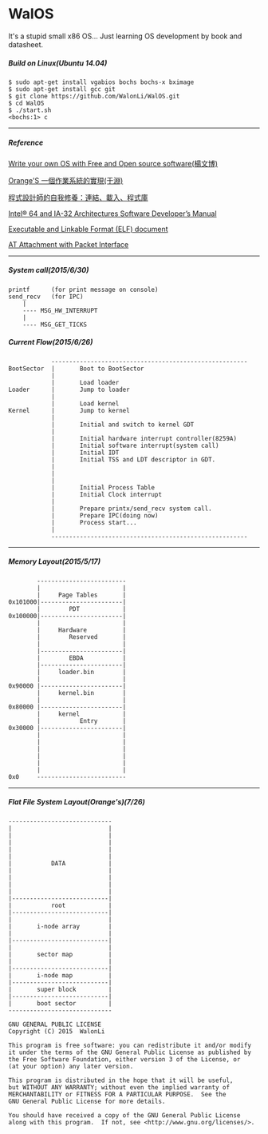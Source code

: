 # WalOS

It's a stupid small x86 OS... Just learning OS development by book and datasheet.

##### Build on Linux(Ubuntu 14.04)
````
$ sudo apt-get install vgabios bochs bochs-x bximage
$ sudo apt-get install gcc git
$ git clone https://github.com/WalonLi/WalOS.git
$ cd WalOS
$ ./start.sh
<bochs:1> c
````
----

##### Reference
[Write your own OS with Free and Open source software(楊文博)](http://share.solrex.cn/WriteOS/)

[Orange'S 一個作業系統的實現(于淵)](http://forrestyu.net/)

[程式設計師的自我修養：連結、載入、程式庫](http://www.books.com.tw/products/0010456858)

[Intel® 64 and IA-32 Architectures Software Developer’s Manual](http://www.intel.com/content/www/us/en/processors/architectures-software-developer-manuals.html)

[Executable and Linkable Format (ELF) document](http://flint.cs.yale.edu/cs422/doc/ELF_Format.pdf)

[AT Attachment with Packet Interface](http://www.t13.org/documents/uploadeddocuments/docs2007/d1532v1r4b-at_attachment_with_packet_interface_-_7_volume_1.pdf)

----
##### System call(2015/6/30)
```
printf      (for print message on console)
send_recv   (for IPC)
    |
    ---- MSG_HW_INTERRUPT
    |
    ---- MSG_GET_TICKS
```

##### Current Flow(2015/6/26)
```
            -------------------------------------------------------
BootSector  |       Boot to BootSector
            |
            |       Load loader
Loader      |       Jump to loader
            |
            |       Load kernel
Kernel      |       Jump to kernel
            |
            |       Initial and switch to kernel GDT
            |
            |       Initial hardware interrupt controller(8259A)
            |       Initial software interrupt(system call)
            |       Initial IDT
            |       Initial TSS and LDT descriptor in GDT.
            |
            |
            |
            |       Initial Process Table
            |       Initial Clock interrupt
            |
            |       Prepare printx/send_recv system call.
            |       Prepare IPC(doing now)
            |       Process start...
            |
            -------------------------------------------------------
```



----

##### Memory Layout(2015/5/17)
```
        -------------------------
        |                       |
        |     Page Tables       |
0x101000|-----------------------|
        |        PDT            |
0x100000|-----------------------|
        |                       |
        |     Hardware          |
        |        Reserved       |
        |                       |
        |-----------------------|
        |        EBDA           |
        |-----------------------|
        |     loader.bin        |
        |                       |
0x90000 |-----------------------|
        |     kernel.bin        |
        |                       |
0x80000 |-----------------------|
        |     kernel            |
        |           Entry       |
0x30000 |-----------------------|
        |                       |
        |                       |
        |                       |
        |                       |
        |                       |
        |                       |
0x0     -------------------------
```

----
##### Flat File System Layout(Orange's)(7/26)
```
-----------------------------
|                           |
|                           |
|                           |
|                           |
|                           |
|           DATA            |
|                           |
|                           |
|                           |
|                           |
|---------------------------|
|           root            |
|---------------------------|
|                           |
|       i-node array        |
|                           |
|---------------------------|
|                           |
|       sector map          |
|                           |
|---------------------------|
|       i-node map          |
|---------------------------|
|       super block         |
|---------------------------|
|       boot sector         |
-----------------------------

```

```
GNU GENERAL PUBLIC LICENSE
Copyright (C) 2015  WalonLi

This program is free software: you can redistribute it and/or modify
it under the terms of the GNU General Public License as published by
the Free Software Foundation, either version 3 of the License, or
(at your option) any later version.

This program is distributed in the hope that it will be useful,
but WITHOUT ANY WARRANTY; without even the implied warranty of
MERCHANTABILITY or FITNESS FOR A PARTICULAR PURPOSE.  See the
GNU General Public License for more details.

You should have received a copy of the GNU General Public License
along with this program.  If not, see <http://www.gnu.org/licenses/>.
```
